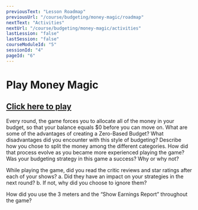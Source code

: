 ```yaml
---
previousText: "Lesson Roadmap"
previousUrl: "/course/budgeting/money-magic/roadmap"
nextText: "Activities"
nextUrl: "/course/budgeting/money-magic/activities"
lastLession: "false"
lastSession: "false"
courseModuleId: "5"
sessionId: "4"
pageId: "6"
---
```



# Play Money Magic

## <a href="https://www.playmoneymagic.com" target="_blank">Click here to play</a> 

Every round, the game forces you to allocate all of the money in your budget, so that your balance equals $0 before you can move on. What are some of the advantages of creating a Zero-Based Budget? What disadvantages did you encounter with this style of budgeting? 
Describe how you chose to split the money among the different categories. How did that process evolve as you became more experienced playing the game? 
Was your budgeting strategy in this game a success? Why or why not? 

While playing the game, did you read the critic reviews and star ratings after each of your shows? 
a.	Did they have an impact on your strategies in the next round?
b.	If not, why did you choose to ignore them? 

How did you use the 3 meters and the “Show Earnings Report” throughout the game?
